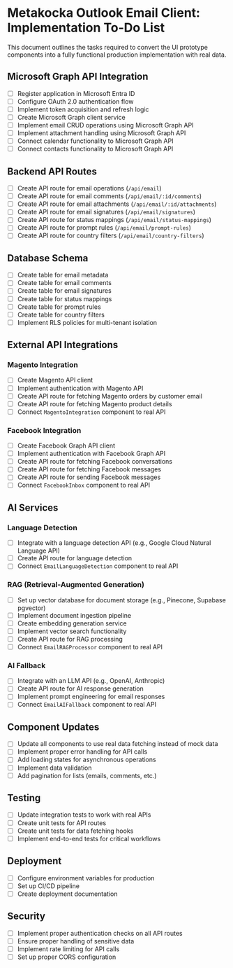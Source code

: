 # Metakocka Outlook Email Client: Implementation To-Do List

This document outlines the tasks required to convert the UI prototype components into a fully functional production implementation with real data.

## Microsoft Graph API Integration

- [ ] Register application in Microsoft Entra ID
- [ ] Configure OAuth 2.0 authentication flow
- [ ] Implement token acquisition and refresh logic
- [ ] Create Microsoft Graph client service
- [ ] Implement email CRUD operations using Microsoft Graph API
- [ ] Implement attachment handling using Microsoft Graph API
- [ ] Connect calendar functionality to Microsoft Graph API
- [ ] Connect contacts functionality to Microsoft Graph API

## Backend API Routes

- [ ] Create API route for email operations (`/api/email`)
- [ ] Create API route for email comments (`/api/email/:id/comments`)
- [ ] Create API route for email attachments (`/api/email/:id/attachments`)
- [ ] Create API route for email signatures (`/api/email/signatures`)
- [ ] Create API route for status mappings (`/api/email/status-mappings`)
- [ ] Create API route for prompt rules (`/api/email/prompt-rules`)
- [ ] Create API route for country filters (`/api/email/country-filters`)

## Database Schema

- [ ] Create table for email metadata
- [ ] Create table for email comments
- [ ] Create table for email signatures
- [ ] Create table for status mappings
- [ ] Create table for prompt rules
- [ ] Create table for country filters
- [ ] Implement RLS policies for multi-tenant isolation

## External API Integrations

### Magento Integration

- [ ] Create Magento API client
- [ ] Implement authentication with Magento API
- [ ] Create API route for fetching Magento orders by customer email
- [ ] Create API route for fetching Magento product details
- [ ] Connect `MagentoIntegration` component to real API

### Facebook Integration

- [ ] Create Facebook Graph API client
- [ ] Implement authentication with Facebook Graph API
- [ ] Create API route for fetching Facebook conversations
- [ ] Create API route for fetching Facebook messages
- [ ] Create API route for sending Facebook messages
- [ ] Connect `FacebookInbox` component to real API

## AI Services

### Language Detection

- [ ] Integrate with a language detection API (e.g., Google Cloud Natural Language API)
- [ ] Create API route for language detection
- [ ] Connect `EmailLanguageDetection` component to real API

### RAG (Retrieval-Augmented Generation)

- [ ] Set up vector database for document storage (e.g., Pinecone, Supabase pgvector)
- [ ] Implement document ingestion pipeline
- [ ] Create embedding generation service
- [ ] Implement vector search functionality
- [ ] Create API route for RAG processing
- [ ] Connect `EmailRAGProcessor` component to real API

### AI Fallback

- [ ] Integrate with an LLM API (e.g., OpenAI, Anthropic)
- [ ] Create API route for AI response generation
- [ ] Implement prompt engineering for email responses
- [ ] Connect `EmailAIFallback` component to real API

## Component Updates

- [ ] Update all components to use real data fetching instead of mock data
- [ ] Implement proper error handling for API calls
- [ ] Add loading states for asynchronous operations
- [ ] Implement data validation
- [ ] Add pagination for lists (emails, comments, etc.)

## Testing

- [ ] Update integration tests to work with real APIs
- [ ] Create unit tests for API routes
- [ ] Create unit tests for data fetching hooks
- [ ] Implement end-to-end tests for critical workflows

## Deployment

- [ ] Configure environment variables for production
- [ ] Set up CI/CD pipeline
- [ ] Create deployment documentation

## Security

- [ ] Implement proper authentication checks on all API routes
- [ ] Ensure proper handling of sensitive data
- [ ] Implement rate limiting for API calls
- [ ] Set up proper CORS configuration
